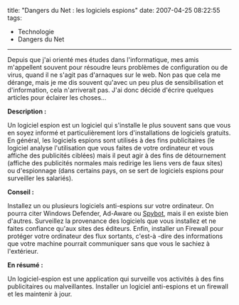 title: "Dangers du Net : les logiciels espions"
date: 2007-04-25 08:22:55
tags:
  - Technologie
  - Dangers du Net
---

Depuis que j'ai orienté mes études dans l'informatique, mes amis m'appellent souvent pour résoudre leurs problèmes de configuration ou de virus, quand il ne s'agit pas d'arnaques sur le web. Non pas que cela me dérange, mais je me dis souvent qu'avec un peu plus de sensibilisation et d'information, cela n'arriverait pas. J'ai donc décidé d'écrire quelques articles pour éclairer les choses&#8230;

<!-- more -->

**Description :**

Un logiciel espion est un logiciel qui s'installe le plus souvent sans que vous en soyez informé et particulièrement lors d'installations de logiciels gratuits. En général, les logiciels espions sont utilisés à des fins publicitaires (le logiciel analyse l'utilisation que vous faites de votre ordinateur et vous affiche des publicités ciblées) mais il peut agir à des fins de détournement (affiche des publicités normales mais redirige les liens vers de faux sites) ou d'espionnage (dans certains pays, on se sert de logiciels espions pour surveiller les salariés).

**Conseil :**

Installez un ou plusieurs logiciels anti-espions sur votre ordinateur. On pourra citer Windows Defender, Ad-Aware ou [Spybot](//www.safer-networking.org/), mais il en existe bien d'autres.
Surveillez la provenance des logiciels que vous installez et ne faites confiance qu'aux sites des éditeurs. Enfin, installer un Firewall pour protéger votre ordinateur des flux sortants, c'est-à -dire des informations que votre machine pourrait communiquer sans que vous le sachiez à l'extérieur.

**En résumé :**

Un logiciel-espion est une application qui surveille vos activités à des fins publicitaires ou malveillantes. Installer un logiciel anti-espions et un firewall et les maintenir à jour.